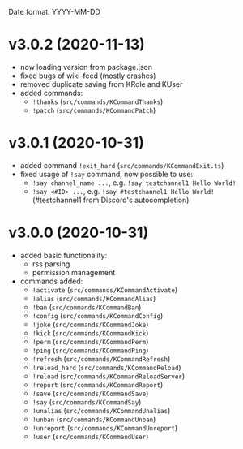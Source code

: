 Date format: YYYY-MM-DD

# v3.0.2 (2020-11-13)

* now loading version from package.json
* fixed bugs of wiki-feed (mostly crashes)
* removed duplicate saving from KRole and KUser
* added commands:
    * `!thanks` (`src/commands/KCommandThanks`)
    * `!patch` (`src/commands/KCommandPatch`)

# v3.0.1 (2020-10-31)

* added command `!exit_hard` (`src/commands/KCommandExit.ts`)
* fixed usage of `!say` command, now possible to use:
    * `!say channel_name ...`, e.g. `!say testchannel1 Hello World!`
    * `!say <#ID> ...`, e.g. `!say #testchannel1 Hello World!` (#testchannel1 from Discord's autocompletion)

# v3.0.0 (2020-10-31)

* added basic functionality:
    * rss parsing
    * permission management
* commands added:
    * `!activate` (`src/commands/KCommandActivate`)
    * `!alias` (`src/commands/KCommandAlias`)
    * `!ban` (`src/commands/KCommandBan`)
    * `!config` (`src/commands/KCommandConfig`)
    * `!joke` (`src/commands/KCommandJoke`)
    * `!kick` (`src/commands/KCommandKick`)
    * `!perm` (`src/commands/KCommandPerm`)
    * `!ping` (`src/commands/KCommandPing`)
    * `!refresh` (`src/commands/KCommandRefresh`)
    * `!reload_hard` (`src/commands/KCommandReload`)
    * `!reload` (`src/commands/KCommandReloadServer`)
    * `!report` (`src/commands/KCommandReport`)
    * `!save` (`src/commands/KCommandSave`)
    * `!say` (`src/commands/KCommandSay`)
    * `!unalias` (`src/commands/KCommandUnalias`)
    * `!unban` (`src/commands/KCommandUnban`)
    * `!unreport` (`src/commands/KCommandUnreport`)
    * `!user` (`src/commands/KCommandUser`)